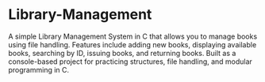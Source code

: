 # Library-Management
A simple Library Management System in C that allows you to manage books using file handling. Features include adding new books, displaying available books, searching by ID, issuing books, and returning books. Built as a console-based project for practicing structures, file handling, and modular programming in C.
